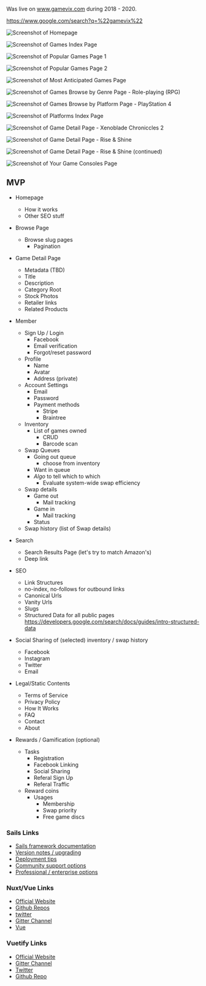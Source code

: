 Was live on www.gamevix.com during 2018 - 2020.

https://www.google.com/search?q=%22gamevix%22

![Screenshot of Homepage](./screenshots/0.png)

![Screenshot of Games Index Page](./screenshots/1.png)

![Screenshot of Popular Games Page 1](./screenshots/2.png)

![Screenshot of Popular Games Page 2](./screenshots/3.png)

![Screenshot of Most Anticipated Games Page](./screenshots/4.jpg)

![Screenshot of Games Browse by Genre Page - Role-playing (RPG)](./screenshots/5.png)

![Screenshot of Games Browse by Platform Page - PlayStation 4](./screenshots/6.png)

![Screenshot of Platforms Index Page](./screenshots/7.png)

![Screenshot of Game Detail Page - Xenoblade Chroniccles 2](./screenshots/8.png)

![Screenshot of Game Detail Page - Rise & Shine](./screenshots/9.png)

![Screenshot of Game Detail Page - Rise & Shine (continued)](./screenshots/10.png)

![Screenshot of Your Game Consoles Page](./screenshots/11.png)

## MVP
- Homepage
  - How it works
  - Other SEO stuff
- Browse Page
  - Browse slug pages
    - Pagination
- Game Detail Page
  - Metadata (TBD)
   - Title
   - Description  
   - Category Root
   - Stock Photos
   - Retailer links
   - Related Products
- Member
  - Sign Up / Login
    - Facebook
    - Email verification
    - Forgot/reset password
  - Profile
    - Name
    - Avatar
    - Address (private)
  - Account Settings
    - Email
    - Password
    - Payment methods
      - Stripe
      - Braintree
  - Inventory
    - List of games owned
      - CRUD
      - Barcode scan
  - Swap Queues
    - Going out queue
      - choose from inventory
    - Want in queue
    - *Algo* to tell which to which
      - Evaluate system-wide swap efficiency
  - Swap details
    - Game out
      - Mail tracking
    - Game in
      - Mail tracking
    - Status
  - Swap history (list of Swap details)
- Search
  - Search Results Page (let's try to match Amazon's)
  - Deep link
- SEO
  - Link Structures
  - no-index, no-follows for outbound links
  - Canonical Urls
  - Vanity Urls
  - Slugs
  - Structured Data for all public pages https://developers.google.com/search/docs/guides/intro-structured-data
- Social Sharing of (selected) inventory / swap history
  - Facebook
  - Instagram
  - Twitter
  - Email
- Legal/Static Contents
  - Terms of Service
  - Privacy Policy
  - How It Works
  - FAQ
  - Contact
  - About
  
- Rewards / Gamification (optional)
  - Tasks
    - Registration
    - Facebook Linking
    - Social Sharing
    - Referal Sign Up
    - Referal Traffic
  - Reward coins
    - Usages
      - Membership
      - Swap priority
      - Free game discs

### Sails Links

+ [Sails framework documentation](https://sailsjs.com/documentation)
+ [Version notes / upgrading](https://sailsjs.com/documentation/upgrading)
+ [Deployment tips](https://sailsjs.com/documentation/concepts/deployment)
+ [Community support options](https://sailsjs.com/support)
+ [Professional / enterprise options](https://sailsjs.com/studio)

### Nuxt/Vue Links
- [Official Website](https://nuxtjs.org/)
- [Github Repos](https://github.com/nuxt)
- [twitter](https://twitter.com/nuxt_js)
- [Gitter Channel](https://gitter.im/nuxt/nuxt.js)
- [Vue](https://vuejs.org/)

### Vuetify Links
- [Official Website](https://vuetifyjs.com/)
- [Gitter Channel](https://gitter.im/vuetifyjs/Lobby/~chat#)
- [Twitter](https://twitter.com/vuetifyjs)
- [Github Repo](https://github.com/vuetifyjs/vuetify)

